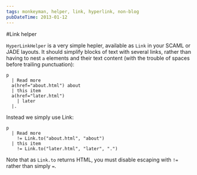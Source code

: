 ```yaml
---
tags: monkeyman, helper, link, hyperlink, non-blog
pubDateTime: 2013-01-12
---
```

#Link helper

`HyperLinkHelper` is a very simple hepler, available as `Link` in your
SCAML or JADE layouts. It should simplify blocks of text with several
links, rather than having to nest `a` elements and their text content
(with the trouble of spaces before trailing punctuation):

    p
      | Read more
      a(href="about.html") about
      | this item
      a(href="later.html")
        | later
      |.

Instead we simply use Link:

    p
      | Read more
        != Link.to("about.html", "about")
      | this item
        != Link.to("later.html", "later", ".")

Note that as `Link.to` returns HTML, you must disable escaping with
`!=` rather than simply `=`.
